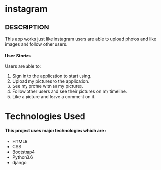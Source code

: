 # instagram

## DESCRIPTION

This app works just like instagram users are able to upload photos and like images and follow other users.


#### User Stories
Users are able to:

  1. Sign in to the application to start using.
  2. Upload my pictures to the application.
  3. See my profile with all my pictures.
  4. Follow other users and see their pictures on my timeline.
  5. Like a picture and leave a comment on it.



# Technologies Used

#### This project uses major technologies which are :
* HTML5
* CSS
* Bootstrap4
* Python3.6
* django
